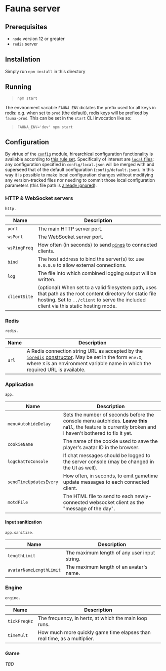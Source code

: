 # Fauna server

## Prerequisites

* `node` version 12 or greater
* `redis` server

## Installation

Simply run `npm install` in this directory

## Running

> `npm start`

The environment variable `FAUNA_ENV` dictates the prefix used for all keys in redis: e.g. when set to `prod` (the default), redis keys will be prefixed by `fauna-prod`. This can be set in the `start` CLI invocation like so:

> `FAUNA_ENV='dev' npm start`

## Configuration

By virtue of the [`config`]() module, hirearchical configuration functionality is available according to [this rule set](https://github.com/lorenwest/node-config/wiki/Configuration-Files). Specifically of interest are [`local` files](https://github.com/lorenwest/node-config/wiki/Configuration-Files#local-files): any configuration specified in `config/local.json` will be merged with and superseed that of the default configuration (`config/default.json`). In this way it is possible to make local configuration changes without modifying any version-tracked files nor needing to commit those local configuration parameters (this file path is [already ignored](https://github.com/fauna-world/fauna/blob/master/.gitignore#L2)).

### HTTP & WebSocket servers

`http.`

| Name | Description |
| --- | --- |
| `port` | The main HTTP server port. |
| `wsPort` | The WebSocket server port. |
| `wsPingFreq` | How often (in seconds) to send [`ping`s](https://tools.ietf.org/html/rfc6455#section-5.5.2) to connected clients. |
| `bind` | The host address to bind the server(s) to: use `0.0.0.0` to allow external connections. |
| `log` | The file into which combined logging output will be written. |
| `clientSite` | (optional) When set to a valid filesystem path, uses that path as the root content directory for static file hosting. Set to `../client` to serve the included client via this static hosting mode. |

### Redis

`redis.`

| Name | Description |
| --- | --- |
| `url` | A Redis connection string URL as accepted by the [`ioredis`](https://github.com/luin/ioredis) [constructor](https://ioredis.readthedocs.io/en/latest/API/#redis-eventemitter). May be set in the form `env:X`, where `X` is an environment variable name in which the required URL is available. |

### Application

`app.`

| Name | Description |
| --- | --- |
| `menuAutohideDelay` | Sets the number of seconds before the console menu autohides. **Leave this `null`**, the feature is currently broken and I haven't bothered to fix it yet. |
| `cookieName` | The name of the cookie used to save the player's avatar ID in the browser. |
| `logChatToConsole` | If chat messages should be logged to the server console (may be changed in the UI as well). |
| `sendTimeUpdatesEvery` | How often, in seconds, to emit gametime update messages to each connected client. |
| `motdFile` | The HTML file to send to each newly-connected websocket client as the "message of the day". |

#### Input sanitization

`app.sanitize.`

| Name | Description |
| --- | --- |
| `lengthLimit` | The maximum length of any user input string. |
| `avatarNameLengthLimit` | The maximum length of an avatar's name. |

### Engine

`engine.`

| Name | Description |
| --- | --- |
| `tickFreqHz` | The frequency, in hertz, at which the main loop runs. |
| `timeMult` | How much more quickly game time elapses than real time, as a multiplier. |

### Game

*TBD*
